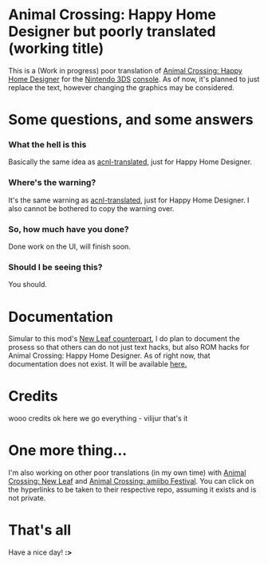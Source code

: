 # Animal Crossing: Happy Home Designer but poorly translated (working title)
This is a (Work in progress) poor translation of [Animal Crossing: Happy Home Designer](https://en.wikipedia.org/wiki/Animal_Crossing:_Happy_Home_Designer) for the [Nintendo 3DS](https://en.wikipedia.org/wiki/Nintendo_3DS) [console](https://en.wikipedia.org/wiki/Video_game_console). As of now, it's planned to just replace the text, however changing the graphics may be considered.

# Some questions, and some answers

### What the hell is this
Basically the same idea as [acnl-translated](https://github.com/vilijur/acnl-translated), just for Happy Home Designer.

### Where's the warning?
It's the same warning as [acnl-translated](https://github.com/vilijur/acnl-translated#warning), just for Happy Home Designer. I also cannot be bothered to copy the warning over.

### So, how much have you done?
Done work on the UI, will finish soon.

### Should I be seeing this?
You should.

# Documentation
Simular to this mod's [New Leaf counterpart](https://github.com/vilijur/acnl-translated), I do plan to document the prosess so that others can do not just text hacks, but also ROM hacks for Animal Crossing: Happy Home Designer. As of right now, that documentation does not exist. It will be available [here.](https://github.com/vilijur/achhd-translated/wiki)

# Credits
wooo credits
ok here we go
everything - vilijur
that's it

# One more thing...
I'm also working on other poor translations (in my own time) with [Animal Crossing: New Leaf](https://github.com/vilijur/acnl-translated) and [Animal Crossing: amiibo Festival](https://github.com/vilijur/acaf-translated). You can click on the hyperlinks to be taken to their respective repo, assuming it exists and is not private.

# That's all
Have a nice day! **:>**
